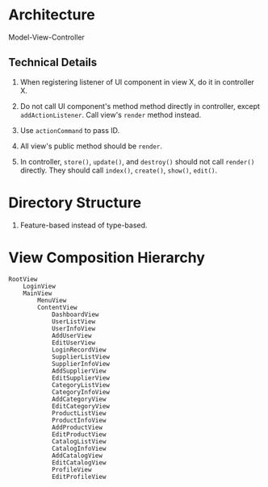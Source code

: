 # Architecture

Model-View-Controller


## Technical Details

1. When registering listener of UI component in view X, do it in controller X.

2. Do not call UI component's method method directly in controller, except `addActionListener`. Call view's `render` method instead.

3. Use `actionCommand` to pass ID.

4. All view's public method should be `render`.

5. In controller, `store()`, `update()`, and `destroy()` should not call `render()` directly. They should call `index()`, `create()`, `show()`, `edit()`.


# Directory Structure

1. Feature-based instead of type-based.


# View Composition Hierarchy

    RootView
        LoginView
        MainView
            MenuView
            ContentView
                DashboardView
                UserListView
                UserInfoView
                AddUserView
                EditUserView
                LoginRecordView
                SupplierListView
                SupplierInfoView
                AddSupplierView
                EditSupplierView
                CategoryListView
                CategoryInfoView
                AddCategoryView
                EditCategoryView
                ProductListView
                ProductInfoView
                AddProductView
                EditProductView
                CatalogListView
                CatalogInfoView
                AddCatalogView
                EditCatalogView
                ProfileView
                EditProfileView


